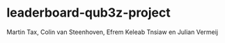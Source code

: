# leaderboard-qub3z-project
Martin Tax, Colin van Steenhoven, Efrem Keleab Tnsiaw en Julian Vermeij

